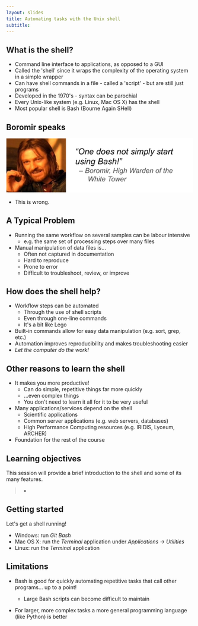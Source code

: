 ```yaml
---
layout: slides
title: Automating tasks with the Unix shell
subtitle: 
---
```


## What is the shell?

- Command line interface to applications, as opposed to a GUI
- Called the 'shell' since it wraps the complexity of the operating system in a simple wrapper
- Can have shell commands in a file - called a 'script' - but are still just programs
- Developed in the 1970's - syntax can be parochial
- Every Unix-like system (e.g. Linux, Mac OS X) has the shell
- Most popular shell is Bash (Bourne Again SHell)

## Boromir speaks

![](img/boromir.png)

- This is wrong.

## A Typical Problem

- Running the same workflow on several samples can be labour intensive
    + e.g. the same set of processing steps over many files
- Manual manipulation of data files is...
    + Often not captured in documentation
    + Hard to reproduce
    + Prone to error
    + Difficult to troubleshoot, review, or improve

## How does the shell help?

- Workflow steps can be automated
    + Through the use of shell scripts
    + Even through one-line commands
    + It's a bit like Lego
- Built-in commands allow for easy data manipulation (e.g. sort, grep, etc.)
- Automation improves reproducibility and makes troubleshooting easier
- *Let the computer do the work!*

## Other reasons to learn the shell

- It makes you more productive!
    + Can do simple, repetitive things far more quickly
    + ...even complex things
    + You don't need to learn it all for it to be very useful
- Many applications/services depend on the shell
    + Scientific applications
    + Common server applications (e.g. web servers, databases)
    + High Performance Computing resources (e.g. IRIDIS, Lyceum, ARCHER)
- Foundation for the rest of the course

## Learning objectives

This session will provide a brief introduction to the shell and some of its many features.

> * 

## Getting started

Let's get a shell running!

- Windows: run *Git Bash*
- Mac OS X: run the *Terminal* application under *Applications -> Utilities*
- Linux: run the *Terminal* application

## Limitations

- Bash is good for quickly automating repetitive tasks that call other programs... up to a point!
    + Large Bash scripts can become difficult to maintain

- For larger, more complex tasks a more general programming language (like Python) is better
